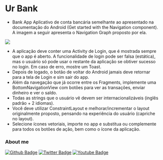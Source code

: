 # Ur Bank
- Bank App
Aplicativo de conta bancária semelhante ao apresentado na documentação do Android (Get started with the Navigation component). A imagem a seguir apresenta o Navigation Graph proposto por ela.

![](https://developer.android.com/images/topic/libraries/architecture/navigation-graph_2x-callouts.png)

- A aplicação deve conter uma Activity de Login, que é mostrada sempre que o app é aberto. A funcionalidade de login pode ser falsa (estática), mas o usuário só pode usar o restante da aplicação se obtiver sucesso no login. Em caso de erro, mostre um Toast.
- Depois de logado, o botão de voltar do Android jamais deve retornar para a tela de Login e sim sair do app.
- Além da navegação que já ocorre entre os Fragments, implemente uma BottomNavigationView com botões para ver as transações, enviar dinheiro e ver o saldo.
- Todas as strings que o usuário vê devem ser internacionalizáveis (inglês padrão + 2 idiomas).
- Você deve utilizar ConstraintLayout e melhorar/incrementar o layout originalmente proposto, pensando na experiência do usuário (capriche no layout).
- Selecione ícones vetoriais, importe no app e substitua ou complemente para todos os botões de ação, bem como o ícone da aplicação.

### About me
[![Github Badge](https://img.shields.io/badge/-Github-000?style=flat-square&logo=Github&logoColor=white&link=https://github.com/fagnerpsantos)](https://github.com/Trallerd)
[![Twitter Badge](https://img.shields.io/badge/-Twitter-1ca0f1?style=flat-square&labelColor=1ca0f1&logo=twitter&logoColor=white&link=https://twitter.com/trallerd)](https://twitter.com/trallerd)
[![Youtube Badge](https://img.shields.io/badge/-YouTube-ff0000?style=flat-square&labelColor=ff0000&logo=youtube&logoColor=white&link=https://www.youtube.com/channel/UCHmlPQF6AVr3y7fj7TE-7Hw)](https://www.youtube.com/channel/UCHmlPQF6AVr3y7fj7TE-7Hw)
